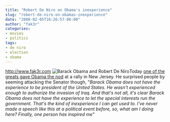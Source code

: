 ```yaml
---
title: "Robert De Niro on Obama's inexperience"
slug: "robert-de-niro-on-obamas-inexperience"
date: "2008-02-05T16:26:57-06:00"
author: "fak3r"
categories:
- movies
- politics
tags:
- de niro
- election
- obama
---
```


http://www.fak3r.com
![Barack Obama and Robert De Niro](/wp-content/uploads/2008/02/deniro_372x192.jpg)Today [one of the greats gave Obama the nod](http://www.observer.com/2008/robert-de-niro-obamas-inexperience) at a rally in New Jersey.  He surprised people by seeming attacking the Senator though, "_Barack Obama does not have the experience to be president of the United States. He wasn't experienced enough to authorize the invasion of Iraq. And that's not all, it's clear Barack Obama does not have the experience to let the special interests run the government. That's the kind of inexperience I can get used to. I've never made a speech like this at a political event before, so, what am I doing here? Finally, one person has inspired me_"
